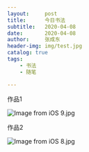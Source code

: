 ```yaml
---
layout:     post
title:      今日书法
subtitle:   2020-04-08
date:       2020-04-08
author:     张成东
header-img: img/test.jpg
catalog: true
tags:
    - 书法
    - 随笔

---
```

作品1

![Image from iOS _9_.jpg](https://i.loli.net/2020/04/08/aot9iN5sfH7TvuB.jpg)

作品2

![Image from iOS _8_.jpg](https://i.loli.net/2020/04/08/yFixC1Ua9qRvJk7.jpg)
